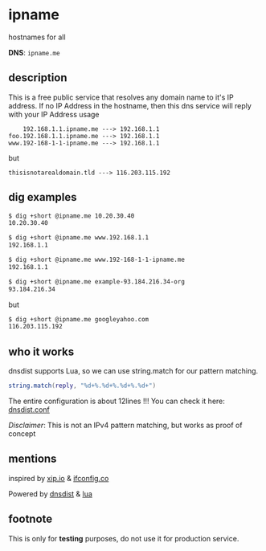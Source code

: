 # ipname

hostnames for all

**DNS**: `ipname.me`

## description

This is a free public service that resolves any domain name to it's IP address.
If no IP Address in the hostname, then this dns service will reply with your IP Address
usage

```
    192.168.1.1.ipname.me ---> 192.168.1.1
foo.192.168.1.1.ipname.me ---> 192.168.1.1
www.192-168-1-1-ipname.me ---> 192.168.1.1
```

but

```
thisisnotarealdomain.tld ---> 116.203.115.192
```

## dig examples

```sh
$ dig +short @ipname.me 10.20.30.40
10.20.30.40

$ dig +short @ipname.me www.192.168.1.1
192.168.1.1

$ dig +short @ipname.me www.192-168-1-1-ipname.me
192.168.1.1

$ dig +short @ipname.me example-93.184.216.34-org
93.184.216.34
```

but

```sh
$ dig +short @ipname.me googleyahoo.com
116.203.115.192
```

## who it works

dnsdist supports Lua, so we can use string.match for our pattern matching.

```lua
string.match(reply, "%d+%.%d+%.%d+%.%d+")
```

The entire configuration is about 12lines !!! You can check it here: [dnsdist.conf](dnsdist.conf)

*Disclaimer*: This is not an IPv4 pattern matching, but works as proof of concept

## mentions

inspired by [xip.io](http://xip.io) & [ifconfig.co](https://ifconfig.co)

Powered by [dnsdist](https://dnsdist.org/) & [lua](https://www.lua.org)

## footnote

This is only for **testing** purposes, do not use it for production service.

